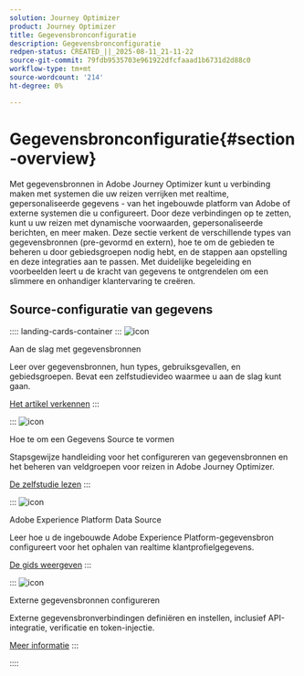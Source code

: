 ```yaml
---
solution: Journey Optimizer
product: Journey Optimizer
title: Gegevensbronconfiguratie
description: Gegevensbronconfiguratie
redpen-status: CREATED_||_2025-08-11_21-11-22
source-git-commit: 79fdb9535703e961922dfcfaaad1b6731d2d88c0
workflow-type: tm+mt
source-wordcount: '214'
ht-degree: 0%

---
```



# Gegevensbronconfiguratie{#section-overview}

Met gegevensbronnen in Adobe Journey Optimizer kunt u verbinding maken met systemen die uw reizen verrijken met realtime, gepersonaliseerde gegevens - van het ingebouwde platform van Adobe of externe systemen die u configureert. Door deze verbindingen op te zetten, kunt u uw reizen met dynamische voorwaarden, gepersonaliseerde berichten, en meer maken. Deze sectie verkent de verschillende types van gegevensbronnen (pre-gevormd en extern), hoe te om de gebieden te beheren u door gebiedsgroepen nodig hebt, en de stappen aan opstelling en deze integraties aan te passen. Met duidelijke begeleiding en voorbeelden leert u de kracht van gegevens te ontgrendelen om een slimmere en onhandiger klantervaring te creëren.

## Source-configuratie van gegevens

:::: landing-cards-container
:::
![icon](https://cdn.experienceleague.adobe.com/icons/circle-play.svg?lang=nl-NL)

Aan de slag met gegevensbronnen

Leer over gegevensbronnen, hun types, gebruiksgevallen, en gebiedsgroepen. Bevat een zelfstudievideo waarmee u aan de slag kunt gaan.

[Het artikel verkennen](../using/datasource/about-data-sources.md)
:::

:::
![icon](https://cdn.experienceleague.adobe.com/icons/gear.svg?lang=nl-NL)

Hoe te om een Gegevens Source te vormen

Stapsgewijze handleiding voor het configureren van gegevensbronnen en het beheren van veldgroepen voor reizen in Adobe Journey Optimizer.

[De zelfstudie lezen](../using/datasource/configure-data-sources.md)
:::

:::
![icon](https://cdn.experienceleague.adobe.com/icons/puzzle-piece.svg?lang=nl-NL)

Adobe Experience Platform Data Source

Leer hoe u de ingebouwde Adobe Experience Platform-gegevensbron configureert voor het ophalen van realtime klantprofielgegevens.

[De gids weergeven](../using/datasource/adobe-experience-platform-data-source.md)
:::

:::
![icon](https://cdn.experienceleague.adobe.com/icons/code-branch.svg?lang=nl-NL)

Externe gegevensbronnen configureren

Externe gegevensbronverbindingen definiëren en instellen, inclusief API-integratie, verificatie en token-injectie.

[Meer informatie](../using/datasource/external-data-sources.md)
:::

::::
